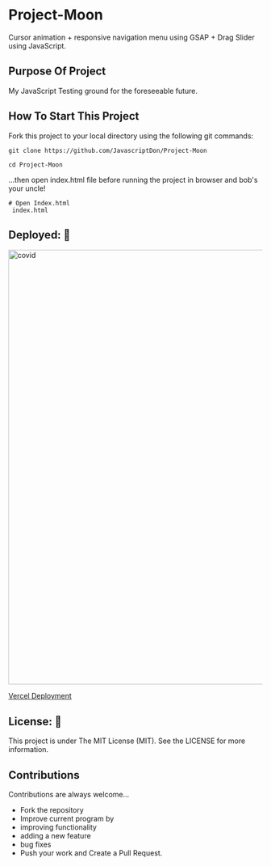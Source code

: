 # Project-Moon
Cursor animation + responsive navigation menu using GSAP + Drag Slider using JavaScript.

## Purpose Of Project
My JavaScript Testing ground for the foreseeable future. 

## How To Start This Project 
Fork this project to your local directory using the following git commands: 

``` 
git clone https://github.com/JavascriptDon/Project-Moon

cd Project-Moon
``` 
...then open index.html file before running the project in browser and bob's your uncle!

``` 
# Open Index.html
 index.html
```

## Deployed: 🤯 

<img width="860" alt="covid" src="https://media1.giphy.com/media/DZrXh5coUrfVXaetAm/giphy.gif">

[Vercel Deployment](https://project-moon-six.vercel.app/)

## License: 📝 
This project is under The MIT License (MIT). See the LICENSE for more information. 

## Contributions 
Contributions are always welcome... 

- Fork the repository
- Improve current program by
- improving functionality
- adding a new feature
- bug fixes
- Push your work and Create a Pull Request.
